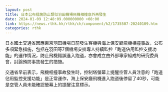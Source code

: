 ```yaml
---
layout: post
title: 日本公布措施防止類似羽田機場飛機相撞意外再發生
date: 2024-01-09 12:48:09.000000000 +08:00
link: https://news.rthk.hk/rthk/ch/component/k2/1735507-20240109.htm
categories: rthk
---
```


日本國土交通省因應東京羽田機場日前發生客機與海上保安廳飛機相撞事故，公布多項緊急措施，包括在羽田等7個機場安排專人持續監控「跑道佔用監控支援功能」的運作情況，防止飛機錯誤進入跑道，亦會成立由外部專家組成的研究委員會，討論預防事故發生的措施。

交通省早前表示，飛機相撞事故發生時，控制塔螢幕上提醒空管人員注意的「跑道佔用監控支援功能」是正常運作，海上保安廳飛機進入跑道後停留了40秒，可能是空管人員未能確認螢幕上的提醒注意標示。
